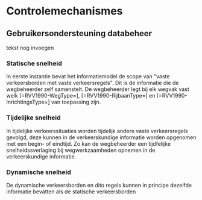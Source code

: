# Controlemechanismes


## Gebruikersondersteuning databeheer
tekst nog invoegen

### Statische snelheid
In eerste instantie bevat het informatiemodel de scope van "vaste verkeersborden met vaste verkeersregels". Dit is de informatie die de wegbeheerder zelf samenstelt. De wegbeheerder legt bij elk wegvak vast welk [=RVV1990-WegType=], [=RVV1990-RijbaanType=] en [=RVV1990-InrichtingsType=] van toepassing zijn.

### Tijdelijke snelheid
In tijdelijke verkeerssituaties worden tijdelijk andere vaste verkeersregels gevolgd, deze kunnen in de verkeerskundige informatie worden opgenomen met een begin- of eindtijd. Zo kan de wegbeheerder een tijdfelijke snelheidssverlaging bij wegwerkzaamheden opnemen in de verkeerskundige informatie. 


### Dynamische snelheid
De dynamische verkeersborden en dito regels kunnen in principe dezelfde informatie bevatten als de statische verkeersborden